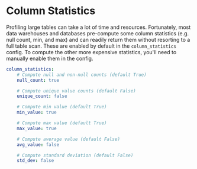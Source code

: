 # Column Statistics

Profiling large tables can take a lot of time and resources. Fortunately, most data warehouses and databases pre-compute some column statistics (e.g. null count, min, and max) and can readily return them without resorting to a full table scan. These are enabled by default in the `column_statistics` config. To compute the other more expensive statistics, you'll need to manually enable them in the config.

```yaml
column_statistics:
    # Compute null and non-null counts (default True)
    null_count: true

    # Compute unique value counts (default False)
    unique_count: false

    # Compute min value (default True)
    min_value: true

    # Compute max value (default True)
    max_value: true

    # Compute average value (default False)
    avg_value: false

    # Compute standard deviation (default False)
    std_dev: false
```

